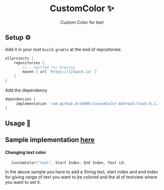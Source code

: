 <h1 align="center">
CustomColor ✨
</h1>
<p align="center">
Custom Color for text
</p>

<h2>
Setup ⚙️
</h2>


Add it in your root `build.gradle` at the end of repositories:

```groovy
allprojects {
    repositories {
        //...omitted for brevity
        maven { url 'https://jitpack.io' }
    }
}
```

Add the dependency

```groovy
dependencies {
     implementation 'com.github.Arsh069.CustomColor-Android:final:0.1.3'
}
```

## Usage 📱
Sample implementation [here](app/) 
-
#### Changing text color
```kotlin
   CustomColor("text", Start Index, End Index, Text id)
```
In the above sample you have to add a String text, start index and end index for giving range  of text you want to be colored and the id of textview where you want to set it. 




